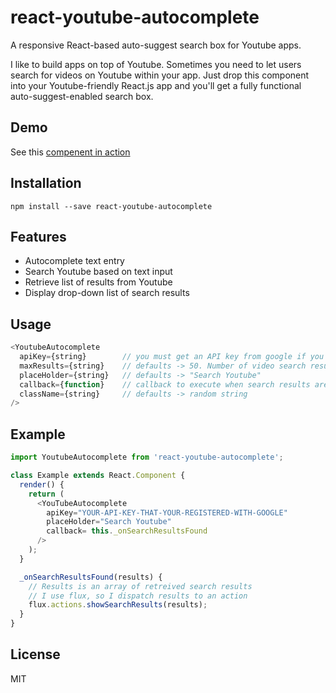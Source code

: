 # react-youtube-autocomplete
A responsive React-based auto-suggest search box for Youtube apps.

I like to build apps on top of Youtube.  Sometimes you need to let users search for videos on Youtube within your app.
Just drop this component into your Youtube-friendly React.js app and you'll get a fully functional auto-suggest-enabled search box.

## Demo

See this [compenent in action](hackingbeauty.github.io/react-youtube-autocomplete/)

## Installation

`npm install --save react-youtube-autocomplete`

## Features

- Autocomplete text entry
- Search Youtube based on text input
- Retrieve list of results from Youtube
- Display drop-down list of search results

## Usage

```js
<YoutubeAutocomplete
  apiKey={string}        // you must get an API key from google if you want video search results returned
  maxResults={string}    // defaults -> 50. Number of video search results you want
  placeHolder={string}   // defaults -> "Search Youtube"
  callback={function}    // callback to execute when search results are retrieved
  className={string}     // defaults -> random string
/>
```

## Example

```js
import YoutubeAutocomplete from 'react-youtube-autocomplete';

class Example extends React.Component {
  render() {
    return (
      <YouTubeAutocomplete
        apiKey="YOUR-API-KEY-THAT-YOUR-REGISTERED-WITH-GOOGLE"
        placeHolder="Search Youtube"
        callback= this._onSearchResultsFound
      />
    );
  }

  _onSearchResultsFound(results) {
    // Results is an array of retreived search results
    // I use flux, so I dispatch results to an action
    flux.actions.showSearchResults(results);
  }
}
```

## License

MIT